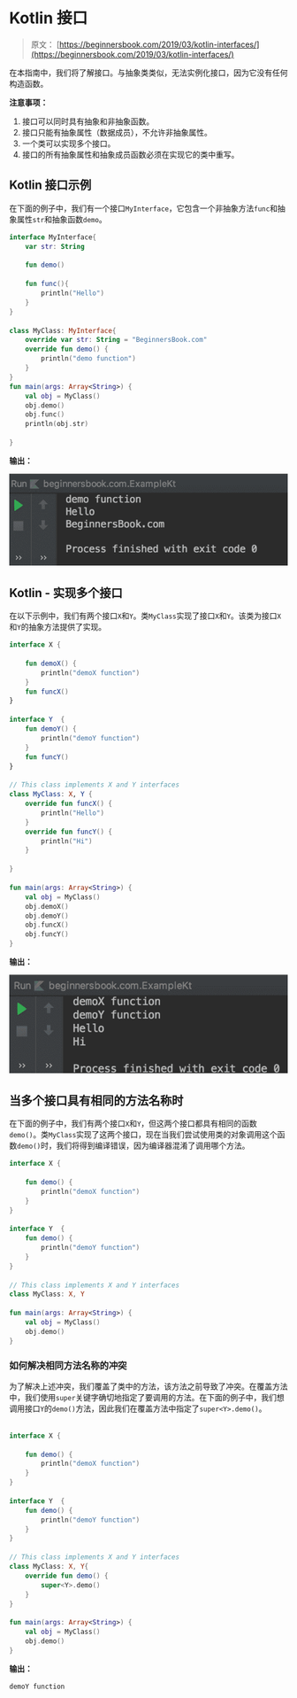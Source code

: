 # Kotlin 接口

> 原文： [https://beginnersbook.com/2019/03/kotlin-interfaces/](https://beginnersbook.com/2019/03/kotlin-interfaces/)

在本指南中，我们将了解接口。与抽象类类似，无法实例化接口，因为它没有任何构造函数。

**注意事项：**

1.  接口可以同时具有抽象和非抽象函数。
2.  接口只能有抽象属性（数据成员），不允许非抽象属性。
3.  一个类可以实现多个接口。
4.  接口的所有抽象属性和抽象成员函数必须在实现它的类中重写。

## Kotlin 接口示例

在下面的例子中，我们有一个接口`MyInterface`，它包含一个非抽象方法`func`和抽象属性`str`和抽象函数`demo`。

```kotlin
interface MyInterface{
    var str: String

    fun demo()

    fun func(){
        println("Hello")
    }
}

class MyClass: MyInterface{
    override var str: String = "BeginnersBook.com"
    override fun demo() {
        println("demo function")
    }
}
fun main(args: Array<String>) {
    val obj = MyClass()
    obj.demo()
    obj.func()
    println(obj.str)

}
```

**输出：**

![Kotlin Interfaces](img/c72e71f433aa1c4274004a131571de6a.jpg)

## Kotlin - 实现多个接口

在以下示例中，我们有两个接口`X`和`Y`。类`MyClass`实现了接口`X`和`Y`。该类为接口`X`和`Y`的抽象方法提供了实现。

```kotlin
interface X {

    fun demoX() {
        println("demoX function")
    }
    fun funcX()
}

interface Y  {
    fun demoY() {
        println("demoY function")
    }
    fun funcY()
}

// This class implements X and Y interfaces
class MyClass: X, Y {
    override fun funcX() {
        println("Hello")
    }
    override fun funcY() {
        println("Hi")
    }

}

fun main(args: Array<String>) {
    val obj = MyClass()
    obj.demoX()
    obj.demoY()
    obj.funcX()
    obj.funcY()
}
```

**输出：**

![Kotlin multiple interfaces example](img/abb0764e54ceb8dfa740d08997634df7.jpg)

## 当多个接口具有相同的方法名称时

在下面的例子中，我们有两个接口`X`和`Y`，但这两个接口都具有相同的函数`demo()`。类`MyClass`实现了这两个接口，现在当我们尝试使用类的对象调用这个函数`demo()`时，我们将得到编译错误，因为编译器混淆了调用哪个方法。

```kotlin
interface X {

    fun demo() {
        println("demoX function")
    }
}

interface Y  {
    fun demo() {
        println("demoY function")
    }
}

// This class implements X and Y interfaces
class MyClass: X, Y

fun main(args: Array<String>) {
    val obj = MyClass()
    obj.demo()
}
```

### 如何解决相同方法名称的冲突

为了解决上述冲突，我们覆盖了类中的方法，该方法之前导致了冲突。在覆盖方法中，我们使用`super`关键字确切地指定了要调用的方法。在下面的例子中，我们想调用接口`Y`的`demo()`方法，因此我们在覆盖方法中指定了`super<Y>.demo()`。

```kotlin

interface X {

    fun demo() {
        println("demoX function")
    }
}

interface Y  {
    fun demo() {
        println("demoY function")
    }
}

// This class implements X and Y interfaces
class MyClass: X, Y{
    override fun demo() {
        super<Y>.demo()
    }
}

fun main(args: Array<String>) {
    val obj = MyClass()
    obj.demo()
}
```

**输出：**

```kotlin
demoY function
```
